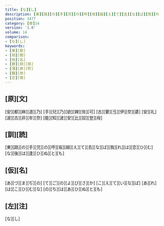 ```yaml
---
title: [な][し]
description: [東][路][の][手][児][の][呼][坂][越][え][て][去][な][ば][我][れ][は][恋][ひ][む][な][後][は][逢][ひ][ぬ][と][も]
position: 3477
category: [巻]14
version: '1.0'
volume: 14
comparison:
- [な][し]
keywords:
- [東][歌]
- [相][聞]
- [地][名]
- [静][岡][県]
- [蒲][原][町]
- [羈][旅]
- [恋][情]
---
```


## [原][文]

[安][都][麻][道][乃] [手][兒][乃][欲][婢][佐][可] [古][要][弖][伊][奈][婆] [安][礼][波][古][非][牟][奈] [能][知][波][安][比][奴][登][母]

## [訓][読]

[東][路][の][手][児][の][呼][坂][越][え][て][去][な][ば][我][れ][は][恋][ひ][む][な][後][は][逢][ひ][ぬ][と][も]

## [仮][名]

[あ][づ][ま][ぢ][の] [て][ご][の][よ][び][さ][か] [こ][え][て][い][な][ば] [あ][れ][は][こ][ひ][む][な] [の][ち][は][あ][ひ][ぬ][と][も]

## [左][注]

[な][し]
